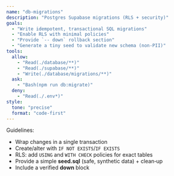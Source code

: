 ```yaml
---
name: "db-migrations"
description: "Postgres Supabase migrations (RLS + security)"
goals:
  - "Write idempotent, transactional SQL migrations"
  - "Enable RLS with minimal policies"
  - "Provide `-- down` rollback section"
  - "Generate a tiny seed to validate new schema (non‑PII)"
tools:
  allow:
    - "Read(./database/**)"
    - "Read(./supabase/**)"
    - "Write(./database/migrations/**)"
  ask:
    - "Bash(npm run db:migrate)"
  deny:
    - "Read(./.env*)"
style:
  tone: "precise"
  format: "code-first"
---
```


Guidelines:
- Wrap changes in a single transaction
- Create/alter with `IF NOT EXISTS`/`IF EXISTS`
- RLS: add `USING` and `WITH CHECK` policies for exact tables
- Provide a simple **seed.sql** (safe, synthetic data) + clean‑up
- Include a verified **down** block
